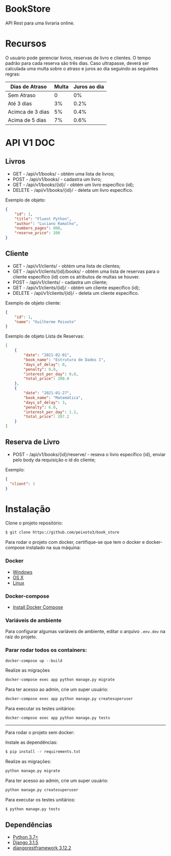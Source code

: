 # BookStore

API Rest para uma livraria online.


# Recursos 
O usuário pode gerenciar livros, reservas de livro e clientes. O tempo padrão para cada reserva são três dias. 
Caso ultrapasse, deverá ser calculada uma multa sobre o atraso e juros ao dia seguindo as seguintes regras:
 
| Dias de Atraso  |  Multa  | Juros ao dia
| ------------------- | ------------------- | ------------------- |
| Sem Atraso |  0 |  0%
|  Até 3 dias |  3% | 0.2%
|  Acimca de 3 dias |  5% | 0.4%
|  Acima de 5 dias |  7% | 0.6%

# API V1 DOC

## Livros 

- GET - /api/v1/books/ - obtém uma lista de livros;
- POST - /api/v1/books/ - cadastra um livro;
- GET - /api/v1/books/{id}/ - obtém um livro específico (id);
- DELETE - /api/v1/books/{id}/ - deleta um livro específico.

Exemplo de objeto:

````json
{    
    "id": 1,
    "title": "Fluent Python",
    "author": "Luciano Ramalho",
    "numbers_pages": 800,
    "reserve_price": 200
}
````
## Cliente

- GET - /api/v1/clients/ - obtém uma lista de clientes;
- GET - /api/v1/clients/{id}/books/ - obtém uma lista de reservas para o cliente específico (id) com os atributos de multas se houver.
- POST - /api/v1/clients/ - cadastra um cliente;
- GET - /api/v1/clients/{id}/ - obtém um cliente específico (id);
- DELETE - /api/v1/clients/{id}/ - deleta um cliente específico.

Exemplo de objeto cliente:

````json
{
    "id": 1,
    "name": "Guilherme Peixoto"
}
````

Exemplo de objeto Lista de Reservas:

```json
[    
    {
        "date": "2021-02-01",
        "book_name": "Estrutura de Dados I",
        "days_of_delay": 0,
        "penalty": 0.0,
        "interest_per_day": 0.0,
        "total_price": 200.0
    },
    {
        "date": "2021-01-27",
        "book_name": "Matemática",
        "days_of_delay": 3,
        "penalty": 6.0,
        "interest_per_day": 1.2,
        "total_price": 207.2
    }
]

```

## Reserva de Livro

- POST - /api/v1/books/{id}/reserve/ - reseva o livro específico (id), enviar pelo body da requisição o id do cliente;

Exemplo:

```json
{
  "client": 1
}
```



# Instalação

Clone o projeto repositório:

```bash
$ git clone https://github.com/peixoto3/book_store
```


Para rodar o projeto com docker, certifique-se que tem o docker e docker-compose instalado na sua máquina:

### Docker

- [Windows](https://docs.docker.com/docker-for-windows/)
- [OS X](https://docs.docker.com/get-started/)
- [Linux](https://docs.docker.com/get-started/)

### Docker-compose

- [Install Docker Compose](https://docs.docker.com/compose/install/)

### Variáveis de ambiente

Para configurar algumas variáveis de ambiente, editar o arquivo ``.env.dev`` na raiz do projeto. 

### Parar rodar todos os containers:

`````dockerfile
docker-compose up --build
`````

Realize as migrações

`````dockerfile
docker-compose exec app python manage.py migrate
`````

Para ter acesso ao admin, crie um super usuário:
`````dockerfile
docker-compose exec app python manage.py createsuperuser
`````
Para executar os testes unitários:
`````dockerfile
docker-compose exec app python manage.py tests
`````


---
Para rodar o projeto sem docker:


Instale as dependências:

```bash
$ pip install -r requirements.txt
```

Realize as migrações:

`````bash
python manage.py migrate
`````

Para ter acesso ao admin, crie um super usuário:
`````dockerfile
python manage.py createsuperuser
`````

Para executar os testes unitários:
```bash
$ python manage.py tests
```


## Dependências

- [Python 3.7+](https://www.python.org/downloads/release/python-374/)
- [Django 3.1.5](https://docs.djangoproject.com/en/3.1/)
- [djangorestframework 3.12.2](https://www.django-rest-framework.org/)
